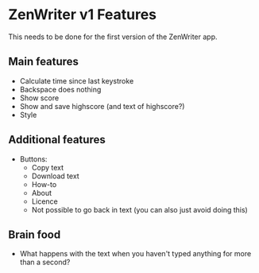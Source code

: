 # ZenWriter v1 Features
This needs to be done for the first version of the ZenWriter app.

## Main features
 - Calculate time since last keystroke
 - Backspace does nothing
 - Show score
 - Show and save highscore (and text of highscore?)
 - Style

## Additional features
 - Buttons:
   - Copy text
   - Download text
   - How-to
   - About
   - Licence
   - Not possible to go back in text (you can also just avoid doing this)


## Brain food
 - What happens with the text when you haven't typed anything for more than a second?